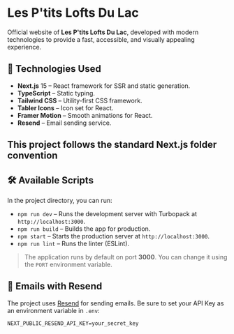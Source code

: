 # Les P'tits Lofts Du Lac

Official website of **Les P'tits Lofts Du Lac**, developed with modern technologies to provide a fast, accessible, and visually appealing experience.

## 🚀 Technologies Used

- **Next.js** 15 – React framework for SSR and static generation.
- **TypeScript** – Static typing.
- **Tailwind CSS** – Utility-first CSS framework.
- **Tabler Icons** – Icon set for React.
- **Framer Motion** – Smooth animations for React.
- **Resend** – Email sending service.

## This project follows the standard Next.js folder convention

## 🛠️ Available Scripts

In the project directory, you can run:

- `npm run dev` – Runs the development server with Turbopack at `http://localhost:3000`.
- `npm run build` – Builds the app for production.
- `npm start` – Starts the production server at `http://localhost:3000`.
- `npm run lint` – Runs the linter (ESLint).

> The application runs by default on port **3000**. You can change it using the `PORT` environment variable.

## 📧 Emails with Resend

The project uses [Resend](https://resend.com) for sending emails. Be sure to set your API Key as an environment variable in `.env`:

```env
NEXT_PUBLIC_RESEND_API_KEY=your_secret_key
```
